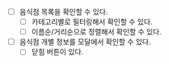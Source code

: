 

- [ ] 음식점 목록을 확인할 수 있다.
    - [ ] 카테고리별로 필터링해서 확인할 수 있다.
    - [ ] 이름순/거리순으로 정렬해서 확인할 수 있다.
- [ ] 음식점 개별 정보를 모달에서 확인할 수 있다.
    - [ ] 닫힘 버튼이 있다.